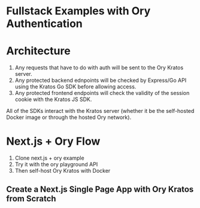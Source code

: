 # Fullstack Examples with Ory Authentication

# Architecture

1. Any requests that have to do with auth will be sent to the Ory Kratos server.
2. Any protected backend ednpoints will be checked by Express/Go API using the Kratos Go SDK before allowing access.
3. Any protected frontend endpoints will check the validity of the session cookie with the Kratos JS SDK.

All of the SDKs interact with the Kratos server (whether it be the self-hosted Docker image or through the hosted Ory network).

# Next.js + Ory Flow

1. Clone next.js + ory example
2. Try it with the ory playground API
3. Then self-host Ory Kratos with Docker

## Create a Next.js Single Page App with Ory Kratos from Scratch
